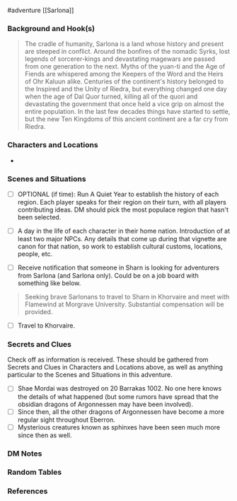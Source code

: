  #adventure [[Sarlona]]

### Background and Hook(s)

>The cradle of humanity, Sarlona is a land whose history and present are steeped in conflict. Around the bonfires of the nomadic Syrks, lost legends of sorcerer-kings and devastating magewars are passed from one generation to the next. Myths of the yuan-ti and the Age of Fiends are whispered among the Keepers of the Word and the Heirs of Ohr Kaluun alike.
>Centuries of the continent's history belonged to the Inspired and the Unity of Riedra, but everything changed one day when the age of Dal Quor turned, killing all of the quori and devastating the government that once held a vice grip on almost the entire population. In the last few decades things have started to settle, but the new Ten Kingdoms of this ancient continent are a far cry from Riedra.

### Characters and Locations

* 

### Scenes and Situations

 - [ ]  OPTIONAL (if time): Run A Quiet Year to establish the history of each region. Each player speaks for their region on their turn, with all players contributing ideas. DM should pick the most populace region that hasn't been selected.

 - [ ]  A day in the life of each character in their home nation. Introduction of at least two major NPCs.
	Any details that come up during that vignette are canon for that nation, so work to establish cultural customs, locations, people, etc.

 - [ ]  Receive notification that someone in Sharn is looking for adventurers from Sarlona (and Sarlona only). Could be on a job board with something like below.
> Seeking brave Sarlonans to travel to Sharn in Khorvaire and meet with Flamewind at Morgrave University. Substantial compensation will be provided.

 - [ ]  Travel to Khorvaire.

### Secrets and Clues
Check off as information is received. These should be gathered from Secrets and Clues in Characters and Locations above, as well as anything particular to the Scenes and Situations in this adventure.

 - [ ]  Shae Mordai was destroyed on 20 Barrakas 1002. No one here knows the details of what happened (but some rumors have spread that the obsidian dragons of Argonnessen may have been involved).
 - [ ]  Since then, all the other dragons of Argonnessen have become a more regular sight throughout Eberron.
 - [ ]  Mysterious creatures known as sphinxes have been seen much more since then as well.

### DM Notes



### Random Tables



### References
